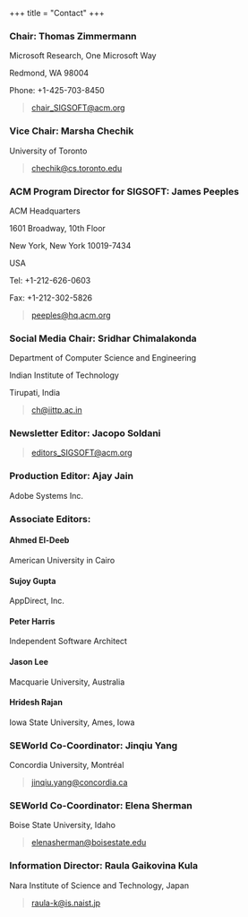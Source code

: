 +++
title = "Contact"
+++

### Chair: Thomas Zimmermann
 Microsoft Research, One Microsoft Way

Redmond, WA 98004

Phone: +1-425-703-8450

> chair_SIGSOFT@acm.org 

### Vice Chair: Marsha Chechik
University of Toronto
> chechik@cs.toronto.edu 

### ACM Program Director for SIGSOFT: James Peeples
ACM Headquarters

1601 Broadway, 10th Floor

New York, New York 10019-7434

USA

Tel: +1-212-626-0603

Fax: +1-212-302-5826
> peeples@hq.acm.org

### Social Media Chair: Sridhar Chimalakonda

Department of Computer Science and Engineering

Indian Institute of Technology

Tirupati, India

> ch@iittp.ac.in

### Newsletter Editor: Jacopo Soldani

> editors_SIGSOFT@acm.org

### Production Editor: Ajay Jain
Adobe Systems Inc.

### Associate Editors:
####  Ahmed El-Deeb

American University in Cairo

#### Sujoy Gupta

AppDirect, Inc.

####  Peter Harris

Independent Software Architect

#### Jason Lee

Macquarie University, Australia

#### Hridesh Rajan

Iowa State University, Ames, Iowa

### SEWorld Co-Coordinator: Jinqiu Yang
Concordia University, Montréal

> jinqiu.yang@concordia.ca

### SEWorld Co-Coordinator: Elena Sherman

Boise State University, Idaho

> elenasherman@boisestate.edu

### Information Director: Raula Gaikovina Kula
Nara Institute of Science and Technology, Japan

> raula-k@is.naist.jp 
